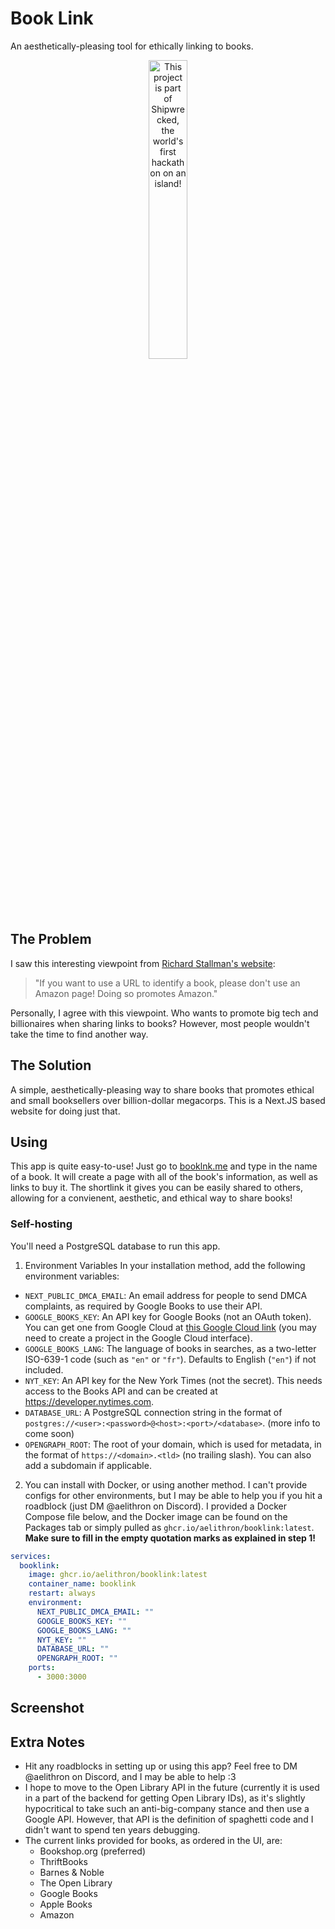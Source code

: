 # Book Link
An aesthetically-pleasing tool for ethically linking to books.

<div align="center">
  <a href="https://shipwrecked.hackclub.com/?t=ghrm" target="_blank">
    <img src="https://hc-cdn.hel1.your-objectstorage.com/s/v3/739361f1d440b17fc9e2f74e49fc185d86cbec14_badge.png" 
         alt="This project is part of Shipwrecked, the world's first hackathon on an island!" 
         style="width: 35%;">
  </a>
</div>

## The Problem
I saw this interesting viewpoint from [Richard Stallman's website](https://stallman.org/amazon.html):
> "If you want to use a URL to identify a book, please don't use an Amazon page! Doing so promotes Amazon."

Personally, I agree with this viewpoint. Who wants to promote big tech and billionaires when sharing links to books?
However, most people wouldn't take the time to find another way.
## The Solution
A simple, aesthetically-pleasing way to share books that promotes ethical and small booksellers over billion-dollar megacorps.
This is a Next.JS based website for doing just that.
## Using
This app is quite easy-to-use! Just go to [booklnk.me](https://booklnk.me) and type in the name of a book. It will create a page with all of the book's information, as well as links to buy it. The shortlink it gives you can be easily shared to others, allowing for a convienent, aesthetic, and ethical way to share books!
### Self-hosting
You'll need a PostgreSQL database to run this app.
1. Environment Variables
In your installation method, add the following environment variables:
- `NEXT_PUBLIC_DMCA_EMAIL`: An email address for people to send DMCA complaints, as required by Google Books to use their API.
- `GOOGLE_BOOKS_KEY`: An API key for Google Books (not an OAuth token). You can get one from Google Cloud at [this Google Cloud link](https://console.cloud.google.com/apis/credentials) (you may need to create a project in the Google Cloud interface).
- `GOOGLE_BOOKS_LANG`: The language of books in searches, as a two-letter ISO-639-1 code (such as `"en"` or `"fr"`). Defaults to English (`"en"`) if not included.
- `NYT_KEY`: An API key for the New York Times (not the secret). This needs access to the Books API and can be created at https://developer.nytimes.com.
- `DATABASE_URL`: A PostgreSQL connection string in the format of `postgres://<user>:<password>@<host>:<port>/<database>`.
(more info to come soon)
- `OPENGRAPH_ROOT`: The root of your domain, which is used for metadata, in the format of `https://<domain>.<tld>` (no trailing slash). You can also add a subdomain if applicable.
2. You can install with Docker, or using another method. I can't provide configs for other environments, but I may be able to help you if you hit a roadblock (just DM @aelithron on Discord). I provided a Docker Compose file below, and the Docker image can be found on the Packages tab or simply pulled as `ghcr.io/aelithron/booklink:latest`.
**Make sure to fill in the empty quotation marks as explained in step 1!**
```yaml
services:
  booklink:
    image: ghcr.io/aelithron/booklink:latest
    container_name: booklink
    restart: always
    environment:
      NEXT_PUBLIC_DMCA_EMAIL: ""
      GOOGLE_BOOKS_KEY: ""
      GOOGLE_BOOKS_LANG: ""
      NYT_KEY: ""
      DATABASE_URL: ""
      OPENGRAPH_ROOT: ""
    ports:
      - 3000:3000
```
## Screenshot
## Extra Notes
- Hit any roadblocks in setting up or using this app? Feel free to DM @aelithron on Discord, and I may be able to help :3
- I hope to move to the Open Library API in the future (currently it is used in a part of the backend for getting Open Library IDs), as it's slightly hypocritical to take such an anti-big-company stance and then use a Google API. However, that API is the definition of spaghetti code and I didn't want to spend ten years debugging.
- The current links provided for books, as ordered in the UI, are:
  - Bookshop.org (preferred)
  - ThriftBooks
  - Barnes & Noble
  - The Open Library
  - Google Books
  - Apple Books
  - Amazon
